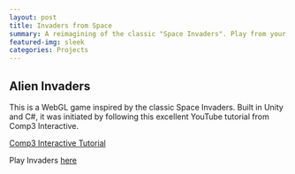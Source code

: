 ```yaml
---
layout: post
title: Invaders from Space
summary: A reimagining of the classic "Space Invaders". Play from your web browser. 
featured-img: sleek
categories: Projects
---
```


## Alien Invaders

This is a WebGL game inspired by the classic Space Invaders. Built in Unity and C#, it was initiated by following this excellent YouTube tutorial from Comp3 Interactive.

[Comp3 Interactive Tutorial](https://youtu.be/JfICj5yp44k)

Play Invaders [here](/projects/invaders)